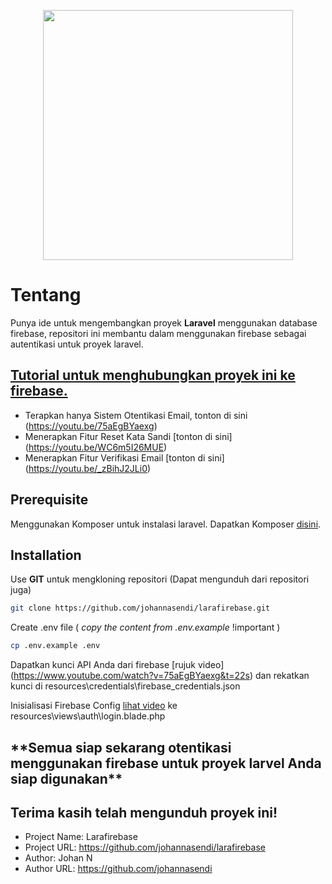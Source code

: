 <p align="center"><a href="https://laravel.com" target="_blank"><img src="https://raw.githubusercontent.com/laravel/art/master/logo-lockup/5%20SVG/2%20CMYK/1%20Full%20Color/laravel-logolockup-cmyk-red.svg" width="400"></a></p>

# Tentang

Punya ide untuk mengembangkan proyek **Laravel** menggunakan database firebase, repositori ini membantu dalam menggunakan firebase sebagai autentikasi untuk proyek laravel.

## [Tutorial untuk menghubungkan proyek ini ke firebase.](https://www.youtube.com/watch?v=75aEgBYaexg&t=22s)

- Terapkan hanya Sistem Otentikasi Email, tonton di sini (https://youtu.be/75aEgBYaexg)
- Menerapkan Fitur Reset Kata Sandi [tonton di sini] (https://youtu.be/WC6m5I26MUE)
- Menerapkan Fitur Verifikasi Email [tonton di sini] (https://youtu.be/_zBihJ2JLi0)

## Prerequisite

Menggunakan Komposer untuk instalasi laravel. Dapatkan Komposer [disini](https://getcomposer.org/download/).

## Installation

Use **GIT** untuk mengkloning repositori (Dapat mengunduh dari repositori juga)

```bash
git clone https://github.com/johannasendi/larafirebase.git
```

Create .env file ( *copy the content from .env.example* !important )

```bash
cp .env.example .env
```

Dapatkan kunci API Anda dari firebase [rujuk video] (https://www.youtube.com/watch?v=75aEgBYaexg&t=22s) dan rekatkan kunci di resources\credentials\firebase_credentials.json

Inisialisasi Firebase Config [lihat video](https://www.youtube.com/watch?v=75aEgBYaexg&t=22s) ke resources\views\auth\login.blade.php

<h2>**Semua siap sekarang otentikasi menggunakan firebase untuk proyek larvel Anda siap digunakan**</h2>

## Terima kasih telah mengunduh proyek ini!

- Project Name: Larafirebase
- Project URL: https://github.com/johannasendi/larafirebase
- Author: Johan N
- Author URL: https://github.com/johannasendi 
